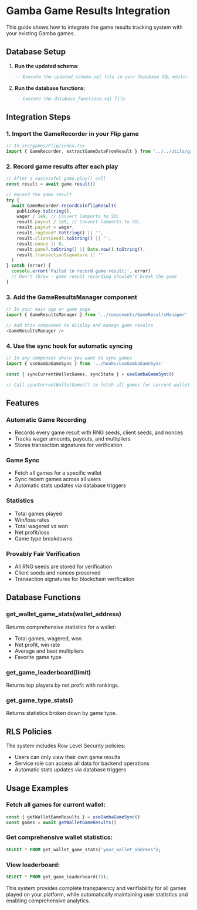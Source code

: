 # Gamba Game Results Integration

This guide shows how to integrate the game results tracking system with your existing Gamba games.

## Database Setup

1. **Run the updated schema**:
   ```sql
   -- Execute the updated_schema.sql file in your Supabase SQL editor
   ```

2. **Run the database functions**:
   ```sql
   -- Execute the database_functions.sql file
   ```

## Integration Steps

### 1. Import the GameRecorder in your Flip game

```typescript
// In src/games/Flip/index.tsx
import { GameRecorder, extractGameDataFromResult } from '../../utils/gameRecorder'
```

### 2. Record game results after each play

```typescript
// After a successful game.play() call
const result = await game.result()

// Record the game result
try {
  await GameRecorder.recordCoinflipResult(
    publicKey.toString(),
    wager / 1e9, // Convert lamports to SOL
    result.payout / 1e9, // Convert lamports to SOL
    result.payout > wager,
    result.rngSeed?.toString() || '',
    result.clientSeed?.toString() || '',
    result.nonce || 0,
    result.game?.toString() || Date.now().toString(),
    result.transactionSignature || ''
  )
} catch (error) {
  console.error('Failed to record game result:', error)
  // Don't throw - game result recording shouldn't break the game
}
```

### 3. Add the GameResultsManager component

```typescript
// In your main app or game page
import { GameResultsManager } from '../components/GameResultsManager'

// Add this component to display and manage game results
<GameResultsManager />
```

### 4. Use the sync hook for automatic syncing

```typescript
// In any component where you want to sync games
import { useGambaGameSync } from '../hooks/useGambaGameSync'

const { syncCurrentWalletGames, syncState } = useGambaGameSync()

// Call syncCurrentWalletGames() to fetch all games for current wallet
```

## Features

### Automatic Game Recording
- Records every game result with RNG seeds, client seeds, and nonces
- Tracks wager amounts, payouts, and multipliers
- Stores transaction signatures for verification

### Game Sync
- Fetch all games for a specific wallet
- Sync recent games across all users
- Automatic stats updates via database triggers

### Statistics
- Total games played
- Win/loss rates
- Total wagered vs won
- Net profit/loss
- Game type breakdowns

### Provably Fair Verification
- All RNG seeds are stored for verification
- Client seeds and nonces preserved
- Transaction signatures for blockchain verification

## Database Functions

### get_wallet_game_stats(wallet_address)
Returns comprehensive statistics for a wallet:
- Total games, wagered, won
- Net profit, win rate
- Average and best multipliers
- Favorite game type

### get_game_leaderboard(limit)
Returns top players by net profit with rankings.

### get_game_type_stats()
Returns statistics broken down by game type.

## RLS Policies

The system includes Row Level Security policies:
- Users can only view their own game results
- Service role can access all data for backend operations
- Automatic stats updates via database triggers

## Usage Examples

### Fetch all games for current wallet:
```typescript
const { getWalletGameResults } = useGambaGameSync()
const games = await getWalletGameResults()
```

### Get comprehensive wallet statistics:
```sql
SELECT * FROM get_wallet_game_stats('your_wallet_address');
```

### View leaderboard:
```sql
SELECT * FROM get_game_leaderboard(10);
```

This system provides complete transparency and verifiability for all games played on your platform, while automatically maintaining user statistics and enabling comprehensive analytics.
